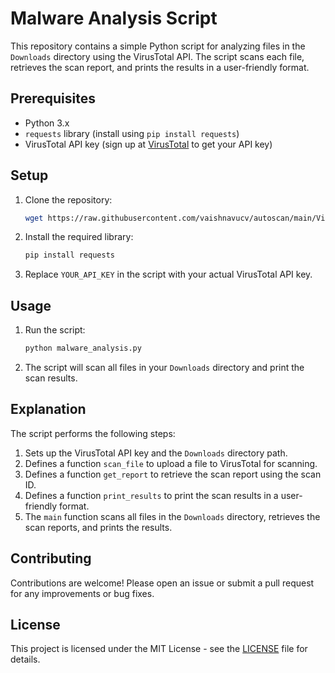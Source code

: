 # Malware Analysis Script

This repository contains a simple Python script for analyzing files in the `Downloads` directory using the VirusTotal API. The script scans each file, retrieves the scan report, and prints the results in a user-friendly format.

## Prerequisites

- Python 3.x
- `requests` library (install using `pip install requests`)
- VirusTotal API key (sign up at [VirusTotal](https://www.virustotal.com) to get your API key)

## Setup

1. Clone the repository:
    ```bash
   wget https://raw.githubusercontent.com/vaishnavucv/autoscan/main/VirusTotal-malware-analysis/malware_analysis.py
    ```

2. Install the required library:
    ```bash
    pip install requests
    ```

3. Replace `YOUR_API_KEY` in the script with your actual VirusTotal API key.

## Usage

1. Run the script:
    ```bash
    python malware_analysis.py
    ```

2. The script will scan all files in your `Downloads` directory and print the scan results.

## Explanation

The script performs the following steps:

1. Sets up the VirusTotal API key and the `Downloads` directory path.
2. Defines a function `scan_file` to upload a file to VirusTotal for scanning.
3. Defines a function `get_report` to retrieve the scan report using the scan ID.
4. Defines a function `print_results` to print the scan results in a user-friendly format.
5. The `main` function scans all files in the `Downloads` directory, retrieves the scan reports, and prints the results.

## Contributing

Contributions are welcome! Please open an issue or submit a pull request for any improvements or bug fixes.

## License

This project is licensed under the MIT License - see the [LICENSE](LICENSE) file for details.
